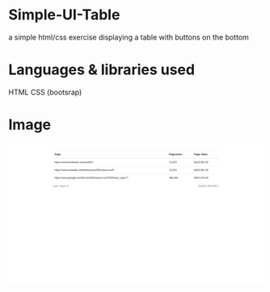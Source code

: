 # Simple-UI-Table
a simple html/css exercise displaying a table with buttons on the bottom

# Languages & libraries used
HTML
CSS (bootsrap)

# Image
![](table.png)

